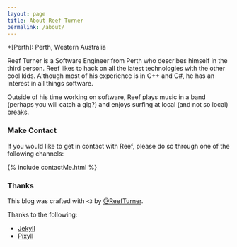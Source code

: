 ```yaml
---
layout: page
title: About Reef Turner
permalink: /about/
---
```

*[Perth]: Perth, Western Australia

Reef Turner is a Software Engineer from Perth who describes himself in the
third person. Reef likes to hack on all the latest technologies
with the other cool kids. Although most of his experience is in C++ and C#, he
has an interest in all things software.

Outside of his time working on software, Reef plays music in a band (perhaps
you will catch a gig?) and enjoys surfing at local (and not so local) breaks.

### Make Contact

If you would like to get in contact with Reef, please do so through one of the
following channels:

{% include contactMe.html %}

### Thanks

This blog was crafted with `<3` by [@ReefTurner](https://twitter.com/ReefTurner).

Thanks to the following:

* [Jekyll](http://jekyllrb.com)
* [Pixyll](https://github.com/johnotander/pixyll)
